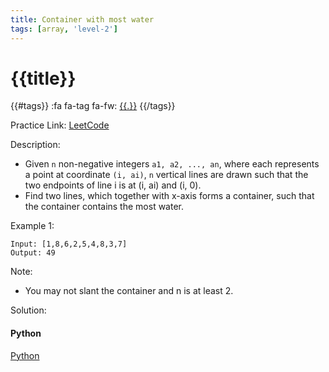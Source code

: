 ```yaml
---
title: Container with most water
tags: [array, 'level-2']
---
```


# {{title}}

{{#tags}}
:fa fa-tag fa-fw: [{{.}}]({{tagspath}}/{{.}})
{{/tags}}

Practice Link: [LeetCode](https://leetcode.com/problems/container-with-most-water/)

Description:

- Given `n` non-negative integers `a1, a2, ..., an`, where each represents a point at coordinate `(i, ai)`, `n` vertical lines are drawn such that the two endpoints of line i is at (i, ai) and (i, 0).
- Find two lines, which together with x-axis forms a container, such that the container contains the most water.

Example 1:

```text
Input: [1,8,6,2,5,4,8,3,7]
Output: 49
```

Note:

- You may not slant the container and n is at least 2.

Solution:

<!-- tabs:start -->
#### **Python**

[Python](../pycode/array/container-with-most-water.py ':include :type=code')
<!-- tabs:end -->

